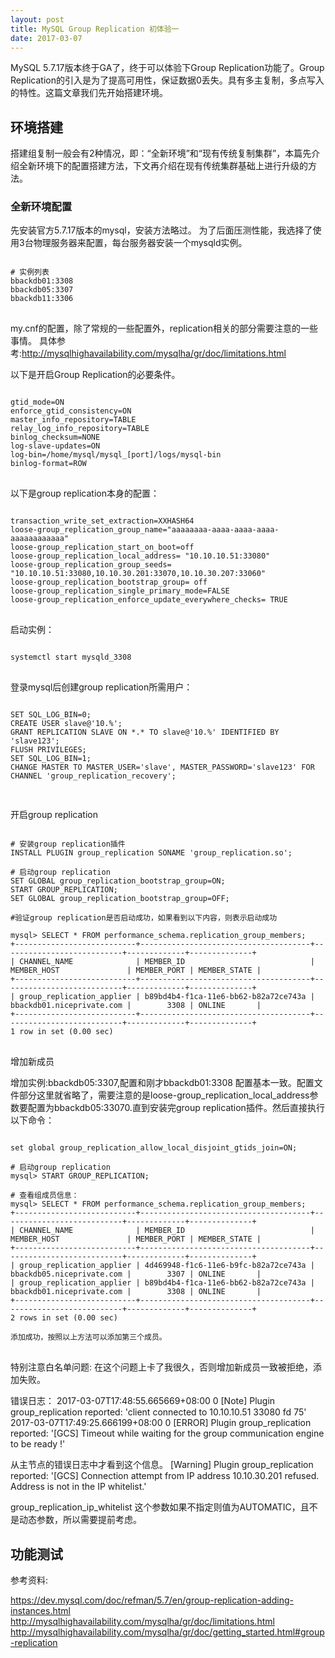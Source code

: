 ```yaml
---
layout: post
title: MySQL Group Replication 初体验一
date: 2017-03-07
---
```

  MySQL 5.7.17版本终于GA了，终于可以体验下Group Replication功能了。Group Replication的引入是为了提高可用性，保证数据0丢失。具有多主复制，多点写入的特性。这篇文章我们先开始搭建环境。

## 环境搭建
搭建组复制一般会有2种情况，即：“全新环境”和“现有传统复制集群”，本篇先介绍全新环境下的配置搭建方法，下文再介绍在现有传统集群基础上进行升级的方法。

### 全新环境配置
先安装官方5.7.17版本的mysql，安装方法略过。
为了后面压测性能，我选择了使用3台物理服务器来配置，每台服务器安装一个mysqld实例。  
<pre>
<code>
# 实例列表
bbackdb01:3308
bbackdb05:3307
bbackdb11:3306
</code>
</pre>

my.cnf的配置，除了常规的一些配置外，replication相关的部分需要注意的一些事情。
具体参考:http://mysqlhighavailability.com/mysqlha/gr/doc/limitations.html

以下是开启Group Replication的必要条件。
<pre>
<code>
gtid_mode=ON  
enforce_gtid_consistency=ON
master_info_repository=TABLE
relay_log_info_repository=TABLE
binlog_checksum=NONE
log-slave-updates=ON
log-bin=/home/mysql/mysql_[port]/logs/mysql-bin
binlog-format=ROW
</code>
</pre>

以下是group replication本身的配置：
<pre>
<code>
transaction_write_set_extraction=XXHASH64
loose-group_replication_group_name="aaaaaaaa-aaaa-aaaa-aaaa-aaaaaaaaaaaa"
loose-group_replication_start_on_boot=off
loose-group_replication_local_address= "10.10.10.51:33080"
loose-group_replication_group_seeds= "10.10.10.51:33080,10.10.30.201:33070,10.10.30.207:33060"
loose-group_replication_bootstrap_group= off
loose-group_replication_single_primary_mode=FALSE
loose-group_replication_enforce_update_everywhere_checks= TRUE
</code>
</pre>

启动实例：
<pre>
<code>
systemctl start mysqld_3308
</code>
</pre>

登录mysql后创建group replication所需用户：
<pre>
<code>
SET SQL_LOG_BIN=0;
CREATE USER slave@'10.%';
GRANT REPLICATION SLAVE ON *.* TO slave@'10.%' IDENTIFIED BY 'slave123';
FLUSH PRIVILEGES;
SET SQL_LOG_BIN=1;
CHANGE MASTER TO MASTER_USER='slave', MASTER_PASSWORD='slave123' FOR CHANNEL 'group_replication_recovery';

</code>
</pre>

开启group replication
<pre>
<code>
# 安装group replication插件
INSTALL PLUGIN group_replication SONAME 'group_replication.so';

# 启动group replication
SET GLOBAL group_replication_bootstrap_group=ON;
START GROUP_REPLICATION;
SET GLOBAL group_replication_bootstrap_group=OFF;

#验证group replication是否启动成功，如果看到以下内容，则表示启动成功

mysql> SELECT * FROM performance_schema.replication_group_members;
+---------------------------+--------------------------------------+---------------------------+-------------+--------------+
| CHANNEL_NAME              | MEMBER_ID                            | MEMBER_HOST               | MEMBER_PORT | MEMBER_STATE |
+---------------------------+--------------------------------------+---------------------------+-------------+--------------+
| group_replication_applier | b89bd4b4-f1ca-11e6-bb62-b82a72ce743a | bbackdb01.niceprivate.com |        3308 | ONLINE       |
+---------------------------+--------------------------------------+---------------------------+-------------+--------------+
1 row in set (0.00 sec)
</code>
</pre>

增加新成员

增加实例:bbackdb05:3307,配置和刚才bbackdb01:3308 配置基本一致。配置文件部分这里就省略了，需要注意的是loose-group_replication_local_address参数要配置为bbackdb05:33070.直到安装完group replication插件。然后直接执行以下命令：
<pre>
<code>
set global group_replication_allow_local_disjoint_gtids_join=ON;

# 启动group replication
mysql> START GROUP_REPLICATION;

# 查看组成员信息：
mysql> SELECT * FROM performance_schema.replication_group_members;
+---------------------------+--------------------------------------+---------------------------+-------------+--------------+
| CHANNEL_NAME              | MEMBER_ID                            | MEMBER_HOST               | MEMBER_PORT | MEMBER_STATE |
+---------------------------+--------------------------------------+---------------------------+-------------+--------------+
| group_replication_applier | 4d469948-f1c6-11e6-b9fc-b82a72ce743a | bbackdb05.niceprivate.com |        3307 | ONLINE       |
| group_replication_applier | b89bd4b4-f1ca-11e6-bb62-b82a72ce743a | bbackdb01.niceprivate.com |        3308 | ONLINE       |
+---------------------------+--------------------------------------+---------------------------+-------------+--------------+
2 rows in set (0.00 sec)

添加成功，按照以上方法可以添加第三个成员。
</code>
</pre>


特别注意白名单问题:
在这个问题上卡了我很久，否则增加新成员一致被拒绝，添加失败。

错误日志：
2017-03-07T17:48:55.665669+08:00 0 [Note] Plugin group_replication reported: 'client connected to 10.10.10.51 33080 fd 75'
2017-03-07T17:49:25.666199+08:00 0 [ERROR] Plugin group_replication reported: '[GCS] Timeout while waiting for the group communication engine to be ready
!'


从主节点的错误日志中才看到这个信息。
[Warning] Plugin group_replication reported: '[GCS] Connection attempt from IP address 10.10.30.201 refused. Address is not in the IP whitelist.'

group_replication_ip_whitelist 这个参数如果不指定则值为AUTOMATIC，且不是动态参数，所以需要提前考虑。

## 功能测试



参考资料:

https://dev.mysql.com/doc/refman/5.7/en/group-replication-adding-instances.html
http://mysqlhighavailability.com/mysqlha/gr/doc/limitations.html
http://mysqlhighavailability.com/mysqlha/gr/doc/getting_started.html#group-replication
